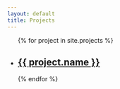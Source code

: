 ```yaml
---
layout: default
title: Projects 
---
```


<ul>
  {% for project in site.projects %}
    <li class="post-item">
        <h2><a href="{{ project.url }}">{{ project.name }}</a></h2>
    </li>
  {% endfor %}
</ul>

